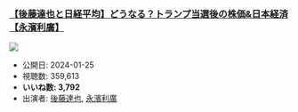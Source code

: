 ### [【後藤達也と日経平均】どうなる？トランプ当選後の株価&日本経済【永濱利廣】](https://www.youtube.com/watch?v=_MyHn19J_t4)
[![](https://img.youtube.com/vi/_MyHn19J_t4/sddefault.jpg)](https://www.youtube.com/watch?v=_MyHn19J_t4)
-   公開日: 2024-01-25
-   視聴数: 359,613
-   **いいね数: 3,792**
-   出演者: [後藤達也](/rehacq_fan/people/後藤達也 "wikilink"), [永濱利廣](/rehacq_fan/people/永濱利廣 "wikilink")
